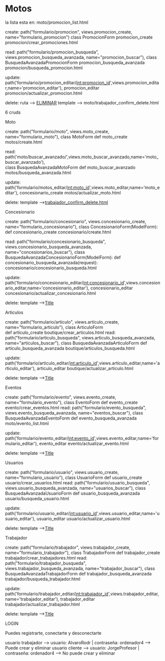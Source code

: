 # Motos
la lista esta en:
moto/promocion_list.html

create:
    path("formulario/promocion", views.promocion_create, name="formulario_promocion")
    class PromocionForm
    promocion_create
    promocion/crear_promociones.html

read:
    path("formulario/promocion_busqueda", views.promocion_busqueda_avanzada, name="promocion_buscar"),
    class BusquedaAvanzadaPromocionForm
    promocion_busqueda_avanzada
    promocion/busqueda_promocion.html

update:
    path('formulario/promocion_editar/<int:promocion_id>',views.promocion_editar,name='promocion_editar'),
    promocion_editar
    promocion/actualizar_promocion.html

delete:
    ruta --> <a href="/automatic-crud/moto/promocion/logic-delete/2/">ELIMINAR</a>
    template --> moto/trabajador_confirm_delete.html


6 cruds


Moto
  
create:
    path("formulario/moto", views.moto_create, name="formulario_moto"),
    class MotoForm
    def moto_create
    motos/create.html

read:
    path('moto/buscar_avanzado/',views.moto_buscar_avanzado,name='moto_buscar_avanzado'),    
    class BusquedaAvanzadaMotoForm
    def moto_buscar_avanzado
    motos/busqueda_avanzada.html

update:
path('formulario/motos_editar/<int:moto_id>',views.moto_editar,name='moto_editar'), 
concesionario_create
    motos/actualizar_moto.html

delete:
    template -->[trabajador_confirm_delete.html](moto/templates/moto/moto_confirm_delete.html)


Concesionario

create:
    path("formulario/concesionario", views.concesionario_create, name="formulario_concesionario"),
class ConcesionarioForm(ModelForm):    
def concesionario_create
    concesionario/create.html

read:
    path("formulario/concesionario_busqueda", views.concesionario_busqueda_avanzada, name="concesionarios_buscar"),
    class BusquedaAvanzadaConcesionarioForm(ModelForm):
    def concesionario_busqueda_avanzada(request):
    concesionario/concesionario_busqueda.html

update:
    path('formulario/concesionario_editar/<int:concesionario_id>',views.concesionario_editar,name='concesionario_editar'),
    concesionario_editar
    concesionario/actualizar_concesionario.html

delete:
    template -->[Title](moto/templates/moto/concesionario_confirm_delete.html)


Articulos

create:
    path("formulario/articulo", views.artículo_create, name="formulario_articulo"),
class ArticuloForm   
def artículo_create
    boutique/crear_articulos.html
read:
    path("formulario/articulo_busqueda", views.articulo_busqueda_avanzada, name="articulos_buscar"),
    class BusquedaAvanzadaArticuloForm
    def articulo_busqueda_avanzada
    boutique/articulos_busqueda.html

update:
    path('formulario/articulo_editar/<int:articulo_id>',views.articulo_editar,name='articulo_editar'),
    articulo_editar
    boutique/actualizar_articulo.html

delete:
    template -->[Title](moto/templates/moto/boutique_confirm_delete.html)


Eventos

create:
        path("formulario/evento", views.evento_create, name="formulario_evento"),
class EventoForm
def evento_create
    evento/crear_eventos.html
read:
    path("formulario/evento_busqueda", views.evento_busqueda_avanzada, name="eventos_buscar"),
    class BusquedaAvanzadaEventoForm
    def evento_busqueda_avanzada
    moto/evento_list.html

update:
    path('formulario/evento_editar/<int:evento_id>',views.evento_editar,name='formulario_editar'),
    evento_editar
    evento/actualizar_evento.html

delete:
    template -->[Title](moto/templates/moto/moto_confirm_delete.html)


Usuarios

create:
    path("formulario/usuario", views.usuario_create, name="formulario_usuario"),
    class UsuarioForm
    def usuario_create
    usuario/crear_usuarios.html
read:
    path("formulario/usuario_busqueda", views.usuario_busqueda_avanzada, name="usuarios_buscar"),
    class BusquedaAvanzadaUsuarioForm
    def usuario_busqueda_avanzada
    usuario/busqueda_usuario.html

update:
    path('formulario/usuario_editar/<int:usuario_id>',views.usuario_editar,name='usuario_editar'),
    usuario_editar
    usuario/actualizar_usuario.html

delete:
    template -->[Title](moto/templates/moto/evento_confirm_delete.html)


Trabajador


create:
    path("formulario/trabajador", views.trabajador_create, name="formulario_trabajador"),
    class TrabajadorForm
    def trabajador_create
    trabajador/crear_trabajadores.html
read:
    path("formulario/trabajador_busqueda", views.trabajador_busqueda_avanzada, name="trabajador_buscar"),
    class BusquedaAvanzadaTrabajadorForm
    def trabajador_busqueda_avanzada
    trabajador/busqueda_trabajador.html

update:
    path('formulario/trabajador_editar/<int:trabajador_id>',views.trabajador_editar,name='trabajador_editar'),
    trabajador_editar
    trabajador/actualizar_trabajador.html

delete:
    template -->[Title](moto/templates/moto/trabajador_confirm_delete.html)


LOGIN

Puedes registrarte, conectarte y desconectarte  

usuario trabajador --> usuario: AlvaroRodr | contraseña: ordenador4 --> Puede crear y eliminar 
usuario cliente --> usuario: JorgeProfesor | contraseña: ordenador4 --> No puede crear y eliminar 
